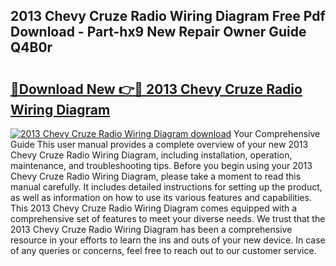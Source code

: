 ## 2013 Chevy Cruze Radio Wiring Diagram Free Pdf Download - Part-hx9 New Repair Owner Guide Q4B0r

# <h2><a href="http://dfm7oat.blite.top/?on=2013+Chevy+Cruze+Radio+Wiring+Diagram">🔗Download New 👉🔴 2013 Chevy Cruze Radio Wiring Diagram</a></h2>

[![2013 Chevy Cruze Radio Wiring Diagram download](https://i.imgur.com/lujVjoI.png)](http://dfm7oat.blite.top/?on=2013+Chevy+Cruze+Radio+Wiring+Diagram)
Your Comprehensive Guide This user manual provides a complete overview of your new 2013 Chevy Cruze Radio Wiring Diagram, including installation, operation, maintenance, and troubleshooting tips. Before you begin using your 2013 Chevy Cruze Radio Wiring Diagram, please take a moment to read this manual carefully. It includes detailed instructions for setting up the product, as well as information on how to use its various features and capabilities. This 2013 Chevy Cruze Radio Wiring Diagram comes equipped with a comprehensive set of features to meet your diverse needs. We trust that the 2013 Chevy Cruze Radio Wiring Diagram has been a comprehensive resource in your efforts to learn the ins and outs of your new device. In case of any queries or concerns, feel free to reach out to our customer service.
